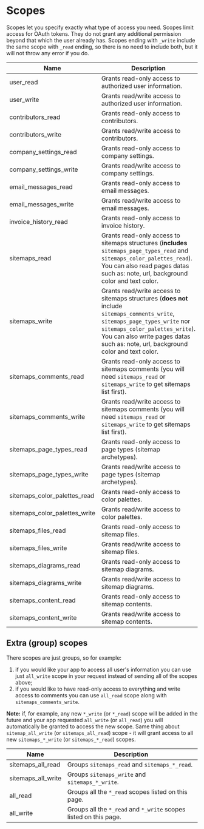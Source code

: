 # Scopes

Scopes let you specify exactly what type of access you need. Scopes limit access for OAuth tokens. They do not grant any additional permission beyond that which the user already has. Scopes ending with `_write` include the same scope with `_read` ending, so there is no need to include both, but it will not throw any error if you do.

Name | Description
--- | ---
user_read | Grants read-only access to authorized user information.
user_write | Grants read/write access to authorized user information.
contributors_read | Grants read-only access to contributors.
contributors_write | Grants read/write access to contributors.
company_settings_read | Grants read-only access to company settings.
company_settings_write | Grants read/write access to company settings.
email_messages_read | Grants read-only access to email messages.
email_messages_write | Grants read/write access to email messages.
invoice_history_read | Grants read-only access to invoice history.
sitemaps_read | Grants read-only access to sitemaps structures (**includes** `sitemaps_page_types_read` and `sitemaps_color_palettes_read`). You can also read pages datas such as: note, url, background color and text color.
sitemaps_write | Grants read/write access to sitemaps structures (**does not** include `sitemaps_comments_write`, `sitemaps_page_types_write` nor `sitemaps_color_palettes_write`). You can also write pages datas such as: note, url, background color and text color.
sitemaps_comments_read | Grants read-only access to sitemaps comments (you will need `sitemaps_read` or `sitemaps_write` to get sitemaps list first).
sitemaps_comments_write | Grants read/write access to sitemaps comments (you will need `sitemaps_read` or `sitemaps_write` to get sitemaps list first).
sitemaps_page_types_read | Grants read-only access to page types (sitemap archetypes).
sitemaps_page_types_write | Grants read/write access to page types (sitemap archetypes).
sitemaps_color_palettes_read | Grants read-only access to color palettes.
sitemaps_color_palettes_write | Grants read/write access to color palettes.
sitemaps_files_read | Grants read-only access to sitemap files.
sitemaps_files_write | Grants read/write access to sitemap files.
sitemaps_diagrams_read | Grants read-only access to sitemap diagrams.
sitemaps_diagrams_write | Grants read/write access to sitemap diagrams.
sitemaps_content_read | Grants read-only access to sitemap contents.
sitemaps_content_write | Grants read/write access to sitemap contents.

## Extra (group) scopes

There scopes are just groups, so for example:
1. if you would like your app to access all user's information you can use just `all_write` scope in your request instead of sending all of the scopes above;
2. if you would like to have read-only access to everything and write access to comments you can use `all_read` scope along with `sitemaps_comments_write`.

**Note:** if, for example, any new `*_write` (or `*_read`) scope will be added in the future and your app requested `all_write` (or `all_read`) you will automatically be granted to access the new scope. Same thing about `sitemap_all_write` (or `sitemaps_all_read`) scope - it will grant access to all new `sitemaps_*_write` (or `sitemaps_*_read`) scopes.

Name | Description
--- | ---
sitemaps_all_read | Groups `sitemaps_read` and `sitemaps_*_read`.
sitemaps_all_write | Groups `sitemaps_write` and `sitemaps_*_write`.
all_read | Groups all the `*_read` scopes listed on this page.
all_write | Groups all the `*_read` and `*_write` scopes listed on this page.